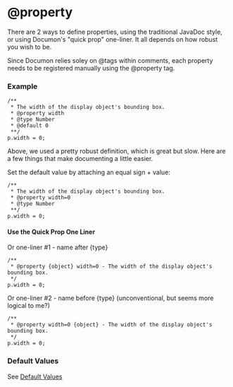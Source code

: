 
# @property

There are 2 ways to define properties, using the traditional JavaDoc style, or using Documon's "quick prop" one-liner. It all depends on how robust you wish to be.

Since Documon relies soley on @tags within comments, each property needs to be registered manually using the @property tag.

### Example

	/** 
	 * The width of the display object's bounding box.
	 * @property width
	 * @type Number
	 * @default 0
	 **/
	p.width = 0;

Above, we used a pretty robust definition, which is great but slow. Here are a few things that make documenting a little easier.

Set the default value by attaching an equal sign + value:

	/** 
	 * The width of the display object's bounding box.
	 * @property width=0
	 * @type Number
	 **/
	p.width = 0;

#### Use the Quick Prop One Liner

Or one-liner #1 - name after {type}

	/**
	 * @property {object} width=0 - The width of the display object's bounding box.
	 */
	p.width = 0;


Or one-liner #2 - name before {type} (unconventional, but seems more logical to me?)

	/**
	 * @property width=0 {object} - The width of the display object's bounding box.
	 */
	p.width = 0;


### Default Values

See [Default Values](more.writing_comments.default_values)
